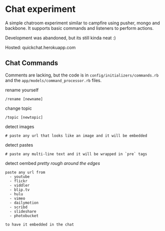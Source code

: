# Chat experiment

A simple chatroom experiment similar to campfire using pusher, mongo and backbone. It supports
basic commands and listeners to perform actions.

Development was abandoned, but its still kinda neat :)

Hosted: quickchat.herokuapp.com

## Chat Commands

Comments are lacking, but the code is in `config/initializers/commands.rb` and the `app/models/command_processor.rb` files.

rename yourself

    /rename [newname]

change topic

    /topic [newtopic]

detect images

    # paste any url that looks like an image and it will be embedded

detect pastes

    # paste any multi-line text and it will be wrapped in `pre` tags

detect oembed *pretty rough around the edges*

    paste any url from
      - youtube
      - flickr
      - viddler
      - blip.tv
      - hulu
      - vimeo
      - dailymotion
      - scribd
      - slideshare
      - photobucket

    to have it embedded in the chat